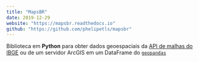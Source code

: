 ```yaml
---
title: "MapsBR"
date: 2019-12-29
website: "https://mapsbr.readthedocs.io"
github: "https://github.com/phelipetls/mapsbr"
---
```


Biblioteca em **Python** para obter dados geoespaciais da [API de malhas do
IBGE](https://servicodados.ibge.gov.br/api/docs/malhas?versao=2) ou de um
servidor ArcGIS em um DataFrame do [`geopandas`](https://geopandas.org/)
